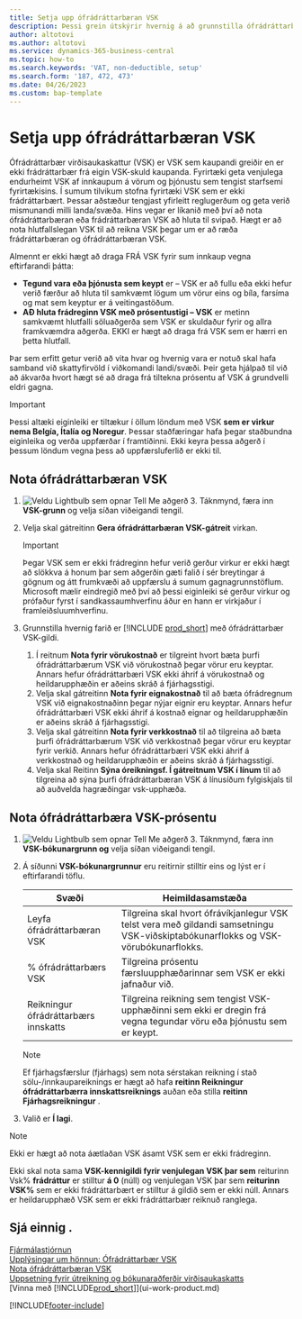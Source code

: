 ```yaml
---
title: Setja upp ófrádráttarbæran VSK
description: Þessi grein útskýrir hvernig á að grunnstilla ófrádráttarbæran VSK í Microsoft Dynamics 365 Business Central.
author: altotovi
ms.author: altotovi
ms.service: dynamics-365-business-central
ms.topic: how-to
ms.search.keywords: 'VAT, non-deductible, setup'
ms.search.form: '187, 472, 473'
ms.date: 04/26/2023
ms.custom: bap-template
---
```


# <a name="set-up-nondeductible-vat"></a>Setja upp ófrádráttarbæran VSK

Ófrádráttarbær virðisaukaskattur (VSK) er VSK sem kaupandi greiðir en er ekki frádráttarbær frá eigin VSK-skuld kaupanda. Fyrirtæki geta venjulega endurheimt VSK af innkaupum á vörum og þjónustu sem tengist starfsemi fyrirtækisins. Í sumum tilvikum stofna fyrirtæki VSK sem er ekki frádráttarbært. Þessar aðstæður tengjast yfirleitt reglugerðum og geta verið mismunandi milli landa/svæða. Hins vegar er líkanið með því að nota ófrádráttarbæran eða frádráttarbæran VSK að hluta til svipað. Hægt er að nota hlutfallslegan VSK til að reikna VSK þegar um er að ræða frádráttarbæran og ófrádráttarbæran VSK.

Almennt er ekki hægt að draga FRÁ VSK fyrir sum innkaup vegna eftirfarandi þátta:

- **Tegund vara eða þjónusta sem keypt**  er – VSK er að fullu eða ekki hefur verið færður að hluta til samkvæmt lögum um vörur eins og bíla, farsíma og mat sem keyptur er á veitingastöðum.
- **AÐ hluta frádreginn VSK með prósentustigi – VSK**  er metinn samkvæmt hlutfalli söluaðgerða sem VSK er skuldaður fyrir og allra framkvæmdra aðgerða. EKKI er hægt að draga frá VSK sem er hærri en þetta hlutfall.

Þar sem erfitt getur verið að vita hvar og hvernig vara er notuð skal hafa samband við skattyfirvöld í viðkomandi landi/svæði. Þeir geta hjálpað til við að ákvarða hvort hægt sé að draga frá tiltekna prósentu af VSK á grundvelli eldri gagna.

> [!IMPORTANT]
> Þessi altæki eiginleiki er tiltækur í öllum löndum með VSK **sem er virkur nema Belgía, Ítalía og Noregur**. Þessar staðfæringar hafa þegar staðbundna eiginleika og verða uppfærðar í framtíðinni. Ekki keyra þessa aðgerð í þessum löndum vegna þess að uppfærsluferlið er ekki til.

## <a name="use-nondeductible-vat"></a>Nota ófrádráttarbæran VSK

1.  ![Veldu Lightbulb sem opnar Tell Me aðgerð 3.](media/ui-search/search_small.png "Segðu mér hvað þú vilt gera") Táknmynd, færa inn **VSK-grunn** og velja síðan viðeigandi tengil.
2. Velja skal gátreitinn **Gera ófrádráttarbæran VSK-gátreit** virkan.

    > [!IMPORTANT]
    > Þegar VSK sem er ekki frádreginn hefur verið gerður virkur er ekki hægt að slökkva á honum þar sem aðgerðin gæti falið í sér breytingar á gögnum og átt frumkvæði að uppfærslu á sumum gagnagrunnstöflum. Microsoft mælir eindregið með því að þessi eiginleiki sé gerður virkur og prófaður fyrst í sandkassaumhverfinu áður en hann er virkjaður í framleiðsluumhverfinu.

3. Grunnstilla hvernig farið er [!INCLUDE [prod_short](includes/prod_short.md)] með ófrádráttarbær VSK-gildi.

    1. Í reitnum **Nota fyrir vörukostnað** er tilgreint hvort bæta þurfi ófrádráttarbærum VSK við vörukostnað þegar vörur eru keyptar. Annars hefur ófrádráttarbæri VSK ekki áhrif á vörukostnað og heildarupphæðin er aðeins skráð á fjárhagsstigi.
    2. Velja skal gátreitinn **Nota fyrir eignakostnað** til að bæta ófrádregnum VSK við eignakostnaðinn þegar nýjar eignir eru keyptar. Annars hefur ófrádráttarbæri VSK ekki áhrif á kostnað eignar og heildarupphæðin er aðeins skráð á fjárhagsstigi.
    3. Velja skal gátreitinn **Nota fyrir verkkostnað** til að tilgreina að bæta þurfi ófrádráttarbærum VSK við verkkostnað þegar vörur eru keyptar fyrir verkið. Annars hefur ófrádráttarbæri VSK ekki áhrif á verkkostnað og heildarupphæðin er aðeins skráð á fjárhagsstigi.
    4. Velja skal Reitinn **Sýna óreikningsf. Í gátreitnum VSK í línum** til að tilgreina að sýna þurfi ófrádráttarbæran VSK á línusíðum fylgiskjals til að auðvelda hagræðingar vsk-upphæða.

## <a name="use-the-nondeductible-vat-percentage"></a>Nota ófrádráttarbæra VSK-prósentu

1.  ![Veldu Lightbulb sem opnar Tell Me aðgerð 3.](media/ui-search/search_small.png "Segðu mér hvað þú vilt gera") Táknmynd, færa inn **VSK-bókunargrunn og** velja síðan viðeigandi tengil.
2. Á síðunni **VSK-bókunargrunnur** eru reitirnir stilltir eins og lýst er í eftirfarandi töflu.

    | Svæði | Heimildasamstæða |
    |-------|-------------|
    | Leyfa ófrádráttarbæran VSK | Tilgreina skal hvort ófrávíkjanlegur VSK telst vera með gildandi samsetningu VSK-viðskiptabókunarflokks og VSK-vörubókunarflokks. |
    | % ófrádráttarbærs VSK | Tilgreina prósentu færsluupphæðarinnar sem VSK er ekki jafnaður við. |
    | Reikningur ófrádráttarbærs innskatts | Tilgreina reikning sem tengist VSK-upphæðinni sem ekki er dregin frá vegna tegundar vöru eða þjónustu sem er keypt. |

    > [!NOTE]
    > Ef fjárhagsfærslur (fjárhags) sem nota sérstakan reikning í stað sölu-/innkaupareiknings er hægt að hafa **reitinn Reikningur ófrádráttarbærra innskattsreiknings** auðan eða stilla **reitinn Fjárhagsreikningur** .

3. Valið er **Í lagi**.

> [!NOTE]
> Ekki er hægt að nota áætlaðan VSK ásamt VSK sem er ekki frádreginn.
>
> Ekki skal nota sama **VSK-kennigildi fyrir venjulegan VSK þar sem** reiturinn Vsk% **frádráttur** er stilltur **á 0** (núll) og venjulegan VSK þar sem **reiturinn VSK%** sem er ekki frádráttarbært er stilltur á gildið sem er ekki núll. Annars er heildarupphæð VSK sem er ekki frádráttarbær reiknuð ranglega.

## <a name="see-also"></a>Sjá einnig .

[Fjármálastjórnun](finance.md)  
[Upplýsingar um hönnun: Ófrádráttarbær VSK](design-details-nondeductible-vat.md)  
[Nota ófrádráttarbæran VSK](finance-how-use-non-deductible-vat.md)  
[Uppsetning fyrir útreikning og bókunaraðferðir virðisaukaskatts](finance-setup-vat.md)  
[Vinna með [!INCLUDE[prod_short](includes/prod_short.md)]](ui-work-product.md)  

[!INCLUDE[footer-include](includes/footer-banner.md)]
